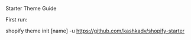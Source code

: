 Starter Theme Guide

First run:

shopify theme init [name] -u https://github.com/kashkadv/shopify-starter
